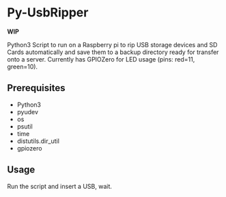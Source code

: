 # Py-UsbRipper

**WIP**

Python3 Script to run on a Raspberry pi to rip USB storage devices and SD Cards automatically and save them to a backup directory ready for transfer onto a server. Currently has GPIOZero for LED usage (pins: red=11, green=10).

## Prerequisites

- Python3
- pyudev
- os
- psutil
- time
- distutils.dir_util
- gpiozero

## Usage

Run the script and insert a USB, wait.